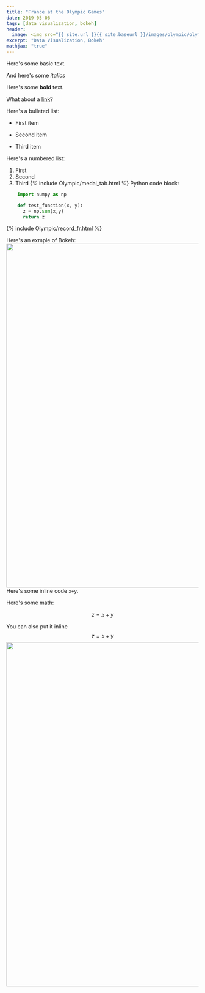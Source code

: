 ```yaml
---
title: "France at the Olympic Games"
date: 2019-05-06
tags: [data visualization, bokeh]
header: 
  image: <img src="{{ site.url }}{{ site.baseurl }}/images/olympic/olympictools.gif"  width="1500" height='900'/>
excerpt: "Data Visualization, Bokeh"
mathjax: "true"
---
```



Here's some basic text.

And here's some *italics*

Here's some **bold** text.

What about a [link](https://github.com/dataoptimal)?

Here's a bulleted list:
* First item
+ Second item
- Third item

Here's a numbered list:
1. First
2. Second
3. Third
{% include Olympic/medal_tab.html %}
Python code block:
```python
    import numpy as np

    def test_function(x, y):
      z = np.sum(x,y)
      return z
```




{% include Olympic/record_fr.html %}

Here's an exmple of Bokeh:
<img src="{{ site.url }}{{ site.baseurl }}/images/olympic/olympic.gif"  width="1500" height='900'/>
Here's some inline code `x+y`.


Here's some math:

$$z=x+y$$

You can also put it inline $$z=x+y$$
<img src="{{ site.url }}{{ site.baseurl }}/images/olympic/olympictools.gif"  width="1500" height='900'/>
